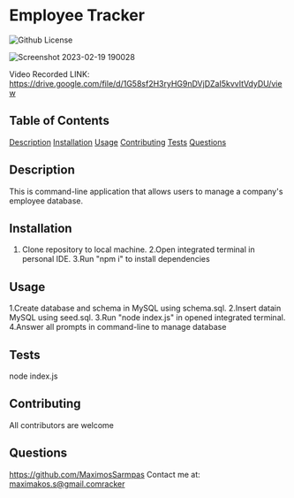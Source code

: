   # Employee Tracker
  ![Github License](https://img.shields.io/badge/license-MIT-green)
  
 ![Screenshot 2023-02-19 190028](https://user-images.githubusercontent.com/117605647/227813883-6e215bdc-53c6-4dec-9940-c01716ec3bef.png)

 
 Video Recorded LINK: https://drive.google.com/file/d/1G58sf2H3ryHG9nDVjDZaI5kvvItVdyDU/view
  ## Table of Contents
  
  [Description](#description)
  [Installation](#installation)
  [Usage](#usage)
  [Contributing](#contributing)
  [Tests](#tests)
  [Questions](#questions)
  
  ## Description
  This is command-line application that allows users to manage a company's employee database.
  
  ## Installation
  1. Clone repository to local machine. 2.Open integrated terminal in personal IDE. 3.Run "npm i" to install dependencies 
  
  ## Usage
  1.Create database and schema in MySQL using schema.sql. 2.Insert datain MySQL using seed.sql. 3.Run "node index.js" in opened integrated terminal. 4.Answer all prompts in command-line to manage database
  
  ## Tests
  node index.js
  
  ## Contributing
  All contributors are welcome
  
  
  
  ## Questions
  https://github.com/MaximosSarmpas 
  Contact me at: maximakos.s@gmail.comracker
